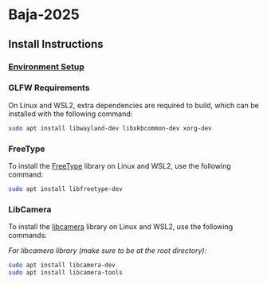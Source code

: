 # Baja-2025

## Install Instructions

### [Environment Setup](./SETUP.md)

### GLFW Requirements

On Linux and WSL2, extra dependencies are required to build, which can be installed with the following command:

```bash
sudo apt install libwayland-dev libxkbcommon-dev xorg-dev
```

### FreeType

To install the [FreeType](https://freetype.org/) library on Linux and WSL2, use the following command:

```bash
sudo apt install libfreetype-dev
```

### LibCamera

To install the [libcamera](https://libcamera.org/) library on Linux and WSL2, use the following commands:

_For libcamera library (make sure to be at the root directory):_

```bash
sudo apt install libcamera-dev
sudo apt install libcamera-tools
```
